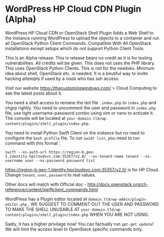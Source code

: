 # WordPress HP Cloud CDN Plugin (Alpha)
WordPress HP Cloud CDN or OpenStack Shell Plugin Adds a Web Shell to the instance running WordPress to upload the objects to a container and run all OpenStack Python Client Commands. Compatible With All OpenStack installations except setups which do not support Python Client Tools.

This is an Alpha release.
This is release bears no credit as it is for testing vulnerabilities. All credits will be given. 
This does not uses the PHP library.
This uses OpenStack Python Clients.
This is not for the newbies. Mnimum idea about shell, OpenStack etc. is needed. It is a beutiful way to invite hacking attempts if used by a noob who has ssh access. 

Visit our website https://thecustomizewindows.com/ > Cloud Computing to see the latest posts about it. 

You need a shell access to remane the dot file `.index.php` to `index.php` and chgrp rightly. You need to uncomment the user and password in `index.php` file, use tight username-password combo using vim or nano to activate it. The console will be located at `your-domain.tld/wp-content/plugins/shell_plugin/index.php`. 

You need to install Python Swift Client on the instance but no need to configure the `bash profile` file. To run `swidt list`, you need to run command with this format :

`swift --os-auth-url https://region-b.geo-1.identity.hpcloudsvc.com:35357/v2.0/ --os-tenant-name tenant --os-username user --os-password password list`

https://region-b.geo-1.identity.hpcloudsvc.com:35357/v2.0/ is for HP Cloud. Change `tenant`, `user`, `password` to real values. 

Other docs will match with Official doc - http://docs.openstack.org/cli-reference/content/swiftclient_commands.html

WordPress has a Plugin editor located at `domain.tld/wp-admin/plugin-editor.php` ; WE SUGGEST TO COMMENT OUT THE USER AND PASSWORD TO MAKE THE SHELL UNUSABLE AT `your-domain.tld/wp-content/plugins/shell_plugin/index.php` WHEN YOU ARE NOT USING.

Sadly, it has a higher privilage now! You can factually run `apt-get update`! We will limit the access level to OpenStack specific commands only. 


